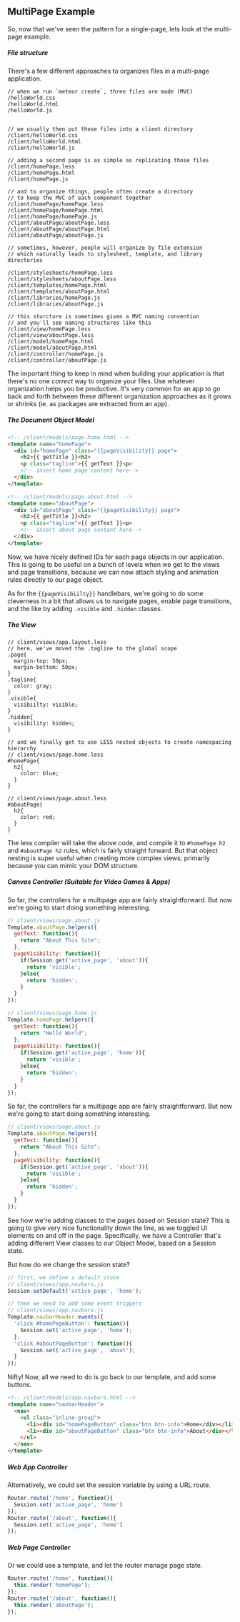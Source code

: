 ## MultiPage Example

So, now that we've seen the pattern for a single-page, lets look at the multi-page example.

##### File structure  
There's a few different approaches to organizes files in a multi-page application.  

````less
// when we run `meteor create`, three files are made (MVC)
/helloWorld.css
/helloWorld.html
/helloWorld.js


// we usually then put those files into a client directory
/client/helloWorld.css
/client/helloWorld.html
/client/helloWorld.js

// adding a second page is as simple as replicating those files
/client/homePage.less
/client/homePage.html
/client/homePage.js

// and to organize things, people often create a directory
// to keep the MVC of each component together
/client/homePage/homePage.less
/client/homePage/homePage.html
/client/homePage/homePage.js
/client/aboutPage/aboutPage.less
/client/aboutPage/aboutPage.html
/client/aboutPage/aboutPage.js

// sometimes, however, people will organize by file extension
// which naturally leads to stylesheet, template, and library directories

/client/stylesheets/homePage.less
/client/stylesheets/aboutPage.less
/client/templates/homePage.html
/client/templates/aboutPage.html
/client/libraries/homePage.js
/client/libraries/aboutPage.js

// this sturcture is sometimes given a MVC naming convention
// and you'll see naming structures like this
/client/view/homePage.less
/client/view/aboutPage.less
/client/model/homePage.html
/client/model/aboutPage.html
/client/controller/homePage.js
/client/controller/aboutPage.js
````
The important thing to keep in mind when building your application is that there's no one *correct* way to organize your files.  Use whatever organization helps you be productive.  It's very common for an app to go back and forth between these different organization approaches as it grows or shrinks (ie. as packages are extracted from an app).  
 
##### The Document Object Model   
````html
<!-- /client/models/page.home.html -->
<template name="homePage">
  <div id="homePage" class="{{pageVisibility}} page">
    <h2>{{ getTitle }}<h2>
    <p class="tagline">{{ getText }}<p>
    <!-- insert home page content here-->
  </div>
</template>

<!-- /client/models/page.about.html -->
<template name="aboutPage">
  <div id="aboutPage" class="{{pageVisibility}} page">
    <h2>{{ getTitle }}<h2>
    <p class="tagline">{{ getText }}<p>
    <!-- insert about page content here-->
  </div>
</template>
````

Now, we have nicely defined IDs for each page objects in our application.  This is going to be useful on a bunch of levels when we get to the views and page transitions, because we can now attach styling and animation rules directly to our page object.    

As for the ``{{pageVisibiilty}}`` handlebars, we're going to do some cleverness in a bit that allows us to navigate pages, enable page transitions, and the like by adding ``.visible`` and ``.hidden`` classes.  

##### The View  
````less
// client/views/app.layout.less
// here, we've moved the .tagline to the global scope
.page{
  margin-top: 50px;
  margin-bottom: 50px;
}
.tagline{
  color: gray;
}
.visible{
  visibiilty: visible;
}
.hidden{
  visibility: hidden;
}

// and we finally get to use LESS nested objects to create namespacing hierarchy
// client/views/page.home.less
#homePage{
  h2{
    color: blue;
  }
}

// client/views/page.about.less
#aboutPage{
  h2{
    color: red;
  }
}
````

The less compiler will take the above code, and compile it to ``#homePage h2`` and ``#aboutPage h2`` rules, which is fairly straight forward.  But that object nesting is super useful when creating more complex views; primarily because you can mimic your DOM structure.  



##### Canvas Controller (Suitable for Video Games & Apps)

So far, the controllers for a multipage app are fairly straightforward.  But now we're going to start doing something interesting.  

````js
// client/views/page.about.js 
Template.aboutPage.helpers({
  getText: function(){
    return "About This Site";
  },
  pageVisibility: function(){
    if(Session.get('active_page', 'about')){
      return 'visible';
    }else{
      return 'hidden';
    }
  }
});
````

````js
// client/views/page.home.js 
Template.homePage.helpers({
  getText: function(){
    return "Hello World";
  },
  pageVisibility: function(){
    if(Session.get('active_page', 'home')){
      return 'visible';
    }else{
      return 'hidden';
    }
  }
});
````

So far, the controllers for a multipage app are fairly straightforward.  But now we're going to start doing something interesting.  

````js
// client/views/page.about.js 
Template.aboutPage.helpers({
  getText: function(){
    return "About This Site";
  },
  pageVisibility: function(){
    if(Session.get('active_page', 'about')){
      return 'visible';
    }else{
      return 'hidden';
    }
  }
});
````

See how we're adding classes to the pages based on Session state?  This is going to give very nice functionality down the line, as we toggled UI elements on and off in the page.  Specifically, we have a Controller that's adding different View classes to our Object Model, based on a Session state.

But how do we change the session state?
````js
// first, we define a default state
// client/views/app.navbars.js 
Session.setDefault('active_page', 'home');

// then we need to add some event triggers
// client/views/app.navbars.js 
Template.navbarHeader.events({
  'click #homePageButton': function(){
    Session.set('active_page', 'home');
  },
  'click #aboutPageButton': function(){
    Session.set('active_page', 'about');
  }
});
````

Nifty!  Now, all we need to do is go back to our template, and add some buttons.
````html
<!-- /client/models/app.navbars.html -->
<template name="navbarHeader">
  <nav>
    <ul class="inline-group">
      <li><div id="homePageButton" class="btn btn-info">Home</div></li>
      <li><div id="aboutPageButton" class="btn btn-info">About</div></li>
    </ul>
  </nav>
</template>
````


##### Web App Controller   

Alternatively, we could set the session variable by using a URL route.  
````js
Router.route('/home', function(){
  Session.set('active_page', 'home')
});
Router.route('/about', function(){
  Session.set('active_page', 'home')
});
````

##### Web Page Controller   

Or we could use a template, and let the router manage page state.  
````js
Router.route('/home', function(){
  this.render('homePage');
});
Router.route('/about', function(){
  this.render('aboutPage');
});
````
